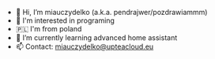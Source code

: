 - 👋 Hi, I’m miauczydelko (a.k.a. pendrajwer/pozdrawiammm)
- 👀 I'm interested in programing
- 🇵🇱 I'm from poland
- 🌱 I’m currently learning advanced home assistant
- 📫 Contact: miauczydelko@upteacloud.eu
